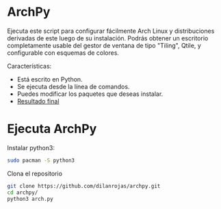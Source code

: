 # ArchPy

Ejecuta este script para configurar fácilmente Arch Linux y distribuciones derivadas de este luego de su instalación. Podrás obtener un escritorio completamente usable del gestor de ventana de tipo "Tiling", Qtile, y configurable con esquemas de colores.

Características:

 - Está escrito en Python.
 - Se ejecuta desde la línea de comandos.
 - Puedes modificar los paquetes que deseas instalar.
 - <a href="https://github.com/itzdilan/dotfiles.git">Resultado final</a>

# Ejecuta ArchPy

Instalar python3:

```bash
sudo pacman -S python3
```

Clona el repositorio

```bash
git clone https://github.com/dilanrojas/archpy.git
cd archpy/
python3 arch.py
```
